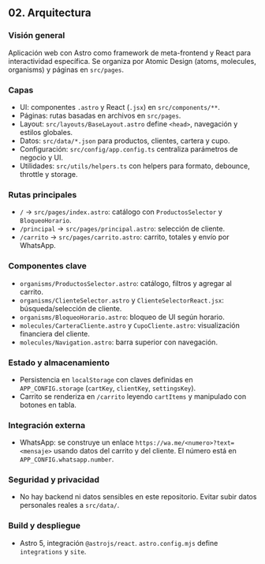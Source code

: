 ## 02. Arquitectura

### Visión general
Aplicación web con Astro como framework de meta-frontend y React para interactividad específica. Se organiza por Atomic Design (atoms, molecules, organisms) y páginas en `src/pages`.

### Capas
- UI: componentes `.astro` y React (`.jsx`) en `src/components/**`.
- Páginas: rutas basadas en archivos en `src/pages`.
- Layout: `src/layouts/BaseLayout.astro` define `<head>`, navegación y estilos globales.
- Datos: `src/data/*.json` para productos, clientes, cartera y cupo.
- Configuración: `src/config/app.config.ts` centraliza parámetros de negocio y UI.
- Utilidades: `src/utils/helpers.ts` con helpers para formato, debounce, throttle y storage.

### Rutas principales
- `/` → `src/pages/index.astro`: catálogo con `ProductosSelector` y `BloqueoHorario`.
- `/principal` → `src/pages/principal.astro`: selección de cliente.
- `/carrito` → `src/pages/carrito.astro`: carrito, totales y envío por WhatsApp.

### Componentes clave
- `organisms/ProductosSelector.astro`: catálogo, filtros y agregar al carrito.
- `organisms/ClienteSelector.astro` y `ClienteSelectorReact.jsx`: búsqueda/selección de cliente.
- `organisms/BloqueoHorario.astro`: bloqueo de UI según horario.
- `molecules/CarteraCliente.astro` y `CupoCliente.astro`: visualización financiera del cliente.
- `molecules/Navigation.astro`: barra superior con navegación.

### Estado y almacenamiento
- Persistencia en `localStorage` con claves definidas en `APP_CONFIG.storage` (`cartKey`, `clientKey`, `settingsKey`).
- Carrito se renderiza en `/carrito` leyendo `cartItems` y manipulado con botones en tabla.

### Integración externa
- WhatsApp: se construye un enlace `https://wa.me/<numero>?text=<mensaje>` usando datos del carrito y del cliente. El número está en `APP_CONFIG.whatsapp.number`.

### Seguridad y privacidad
- No hay backend ni datos sensibles en este repositorio. Evitar subir datos personales reales a `src/data/`.

### Build y despliegue
- Astro 5, integración `@astrojs/react`. `astro.config.mjs` define `integrations` y `site`.


